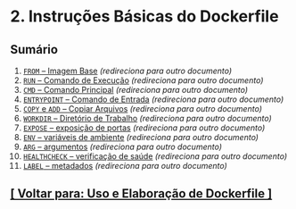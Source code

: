 # 2. Instruções Básicas do Dockerfile

## Sumário

1. <a id="from">[`FROM` – Imagem Base](./1-from.md)</a> *(redireciona para outro documento)*
2. <a id="run">[`RUN` – Comando de Execução](./2-run.md)</a> *(redireciona para outro documento)*
3. <a id="cmd">[`CMD` – Comando Principal](./3-cmd.md)</a> *(redireciona para outro documento)*
4. <a id="entrypoint">[`ENTRYPOINT` – Comando de Entrada](./4-entrypoint.md)</a> *(redireciona para outro documento)*
5. <a id="copy-add">[`COPY` e `ADD` – Copiar Arquivos](./5-copy-add.md)</a> *(redireciona para outro documento)*
6. <a id="workdir">[`WORKDIR` – Diretório de Trabalho](./6-workdir.md)</a> *(redireciona para outro documento)*
7. <a id="">[`EXPOSE` – exposição de portas]()</a> *(redireciona para outro documento)*
8. <a id="">[`ENV` – variáveis de ambiente]()</a> *(redireciona para outro documento)*
9. <a id="">[`ARG` – argumentos]()</a> *(redireciona para outro documento)*
10. <a id="">[`HEALTHCHECK` – verificação de saúde]()</a> *(redireciona para outro documento)*
11. <a id="">[`LABEL` – metadados]()</a> *(redireciona para outro documento)*

## [[ Voltar para: Uso e Elaboração de Dockerfile ]](../uso-elaboracao-dockerfile.md#instrucoes-basicas-dockerfile)